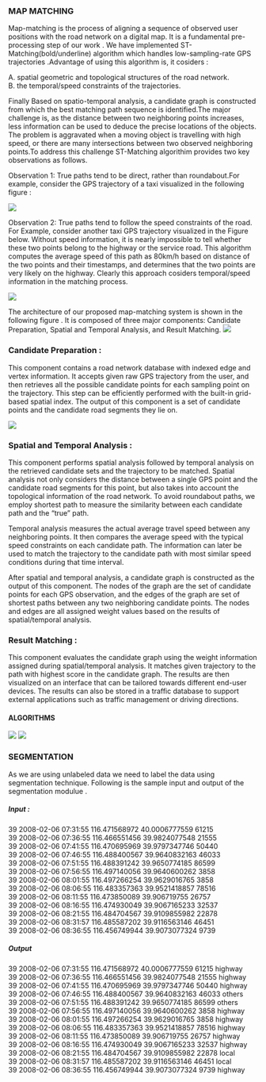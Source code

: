 ### MAP MATCHING

Map-matching is the process of aligning a sequence of observed user positions with the road network on a digital map. It is a 
fundamental pre-processing step of our work . We have implemented ST-Matching(bold/underline) algorithm which handles low-sampling-rate GPS trajectories .Advantage of using this algorithm is, it cosiders :

A. spatial geometric and topological structures of the road network.<br/>B. the temporal/speed constraints of the trajectories.<br/>

Finally Based on spatio-temporal analysis, a candidate graph is constructed from which the best matching path sequence is identified.The major challenge is, as the distance between two neighboring points increases, less information can be used to deduce the precise locations of the objects. The problem is aggravated when a moving object is travelling with high speed, or there are many intersections between two observed neighboring points.To address this challenge ST-Matching algorithim provides two key observations as follows.

Observation 1: True paths tend to be direct, rather than roundabout.For example, consider the GPS trajectory of a taxi 
visualized in the following figure :

![](https://github.com/cs60050/MacTrackz/blob/master/Picture/Observation_1.jpg)


Observation 2: True paths tend to follow the speed constraints of the road. For Example, consider another taxi GPS trajectory visualized in the Figure below. Without speed information, it is nearly impossible to tell whether these two points belong to the highway or the service road. This algorithm computes the average speed of this path as 80km/h based on distance of the two points and their timestamps, and determines that the two points are very likely on the highway. Clearly this approach cosiders temporal/speed information in the matching process.

![](https://github.com/cs60050/MacTrackz/blob/master/Picture/Observation_2.jpg)

The architecture of our proposed map-matching system is shown in the following figure . It is composed of three major components: Candidate Preparation, Spatial and Temporal Analysis, and Result Matching.
 ![](https://github.com/cs60050/MacTrackz/blob/master/Picture/System_structure.jpg)
 
###  Candidate Preparation :
This component contains a road network database with indexed edge and vertex information. It accepts given raw GPS trajectory from the user, and then retrieves all the possible candidate points for each sampling point on the trajectory. This step can be efficiently performed with the built-in grid-based spatial index. The output of this component is a set of candidate points and the candidate road segments they lie on.

![](https://github.com/cs60050/MacTrackz/blob/master/Picture/candidate_prep.jpg)

### Spatial and Temporal Analysis :
This component performs spatial analysis followed by temporal analysis on the retrieved candidate sets and the trajectory to be matched. Spatial analysis not only considers the distance between a single GPS point and the candidate road segments for this
point, but also takes into account the topological information of the road network. To avoid roundabout paths, we employ
shortest path to measure the similarity between each candidate path and the “true” path.

Temporal analysis measures the actual average travel speed between any neighboring points. It then compares the
average speed with the typical speed constraints on each candidate path. The information can later be used to match
the trajectory to the candidate path with most similar speed conditions during that time interval.

After spatial and temporal analysis, a candidate graph is constructed as the output of this component. The nodes of the graph are the set of candidate points for each GPS observation, and the edges of the graph are set of shortest paths between any
two neighboring candidate points. The nodes and edges are all assigned weight values based on the results of spatial/temporal
analysis.

### Result Matching :
This component evaluates the candidate graph using the weight information assigned during spatial/temporal analysis. It matches given trajectory to the path with highest score in the candidate graph. The results are then visualized on an interface that can be tailored towards different end-user devices. The results can also be stored in a traffic database to support external applications such as traffic management or driving directions.

#### ALGORITHMS
![](https://github.com/cs60050/MacTrackz/blob/master/Picture/ST-Matching_algo.jpg)
![](https://github.com/cs60050/MacTrackz/blob/master/Picture/Find_matched_seq_algo.jpg)


### SEGMENTATION
As we are using unlabeled data we need to label the data using segmentation technique. Following is the sample input and output of the segmentation modulue . 

##### Input :<br/> 
39 2008-02-06 07:31:55 116.471568972 40.0006777559 61215 <br/>
39 2008-02-06 07:36:55 116.466551456 39.9824077548 21555 <br/>
39 2008-02-06 07:41:55 116.470695969 39.9797347746 50440 <br/>
39 2008-02-06 07:46:55 116.488400567 39.9640832163 46033 <br/>
39 2008-02-06 07:51:55 116.488391242 39.9650774185 86599 <br/>
39 2008-02-06 07:56:55 116.497140056 39.9640600262 3858 <br/>
39 2008-02-06 08:01:55 116.497266254 39.9629016765 3858 <br/>
39 2008-02-06 08:06:55 116.483357363 39.9521418857 78516 <br/>
39 2008-02-06 08:11:55 116.473850089 39.906719755 26757 <br/>
39 2008-02-06 08:16:55 116.474930049 39.9067165233 32537 <br/>
39 2008-02-06 08:21:55 116.484704567 39.9109855982 22878 <br/>
39 2008-02-06 08:31:57 116.485587202 39.9116563146 46451 <br/>
39 2008-02-06 08:36:55 116.456749944 39.9073077324 9739 <br/>

##### Output <br/>
39 2008-02-06 07:31:55 116.471568972 40.0006777559 61215 highway<br/>
39 2008-02-06 07:36:55 116.466551456 39.9824077548 21555 highway<br/>
39 2008-02-06 07:41:55 116.470695969 39.9797347746 50440 highway<br/>
39 2008-02-06 07:46:55 116.488400567 39.9640832163 46033 others<br/>
39 2008-02-06 07:51:55 116.488391242 39.9650774185 86599 others<br/>
39 2008-02-06 07:56:55 116.497140056 39.9640600262 3858 highway<br/>
39 2008-02-06 08:01:55 116.497266254 39.9629016765 3858 highway<br/>
39 2008-02-06 08:06:55 116.483357363 39.9521418857 78516 highway<br/>
39 2008-02-06 08:11:55 116.473850089 39.906719755 26757 highway<br/>
39 2008-02-06 08:16:55 116.474930049 39.9067165233 32537 highway<br/>
39 2008-02-06 08:21:55 116.484704567 39.9109855982 22878 local<br/>
39 2008-02-06 08:31:57 116.485587202 39.9116563146 46451 local<br/>
39 2008-02-06 08:36:55 116.456749944 39.9073077324 9739 highway<br/>

